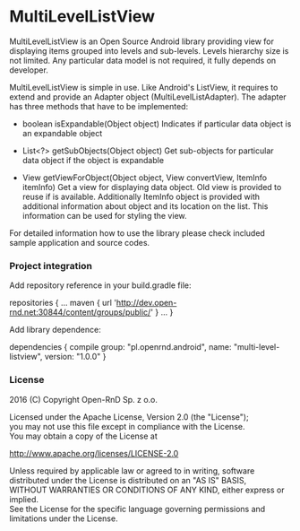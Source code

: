 # MultiLevelListView

MultiLevelListView is an Open Source Android library providing view for displaying items
grouped into levels and sub-levels. Levels hierarchy size is not limited. Any particular data
model is not required, it fully depends on developer.

MultiLevelListView is simple in use. Like Android's ListView, it requires to extend and
provide an Adapter object (MultiLevelListAdapter). The adapter has three methods that have to be
implemented:

- boolean isExpandable(Object object)
  Indicates if particular data object is an expandable object

- List<?> getSubObjects(Object object)
  Get sub-objects for particular data object if the object is expandable

- View getViewForObject(Object object, View convertView, ItemInfo itemInfo)
  Get a view for displaying data object. Old view is provided to reuse if is available.
  Additionally ItemInfo object is provided with additional information about object and its
  location on the list. This information can be used for styling the view.

For detailed information how to use the library please check included sample application and source codes.

### Project integration

Add repository reference in your build.gradle file:


repositories {
    ...
    maven {
        url 'http://dev.open-rnd.net:30844/content/groups/public/'
    }
    ...
}


Add library dependence:


dependencies {
    compile group: "pl.openrnd.android", name: "multi-level-listview", version: "1.0.0"
}


### License

2016 (C) Copyright Open-RnD Sp. z o.o.

Licensed under the Apache License, Version 2.0 (the "License");<br />
you may not use this file except in compliance with the License.<br />
You may obtain a copy of the License at<br />

http://www.apache.org/licenses/LICENSE-2.0

Unless required by applicable law or agreed to in writing, software<br />
distributed under the License is distributed on an "AS IS" BASIS,<br />
WITHOUT WARRANTIES OR CONDITIONS OF ANY KIND, either express or implied.<br />
See the License for the specific language governing permissions and<br />
limitations under the License.
